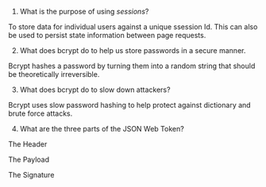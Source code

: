 <!-- Answers to the Short Answer Essay Questions go here -->

1. What is the purpose of using _sessions_?

To store data for individual users against a unique ssession Id. This can also be used to persist state information between page requests.

2. What does bcrypt do to help us store passwords in a secure manner.

Bcrypt hashes a password by turning them into a random string that should be theoretically irreversible.

3. What does bcrypt do to slow down attackers?

Bcrypt uses slow password hashing to help protect against dictionary and brute force attacks.

4. What are the three parts of the JSON Web Token?

The Header

The Payload

The Signature
